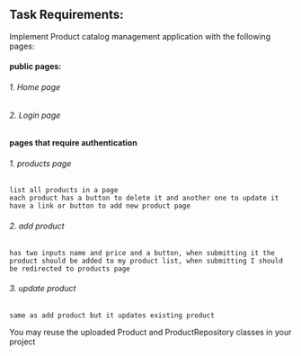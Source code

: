 ## Task Requirements:

Implement Product catalog management application with the following pages:
#### public pages:

###### 1. Home page
###### 2. Login page

#### pages that require authentication

###### 1. products page
	list all products in a page
	each product has a button to delete it and another one to update it
	have a link or button to add new product page

###### 2. add product
	has two inputs name and price and a button, when submitting it the product should be added to my product list, when submitting I should be redirected to products page
###### 3. update product
	same as add product but it updates existing product
	
You may reuse the uploaded Product and ProductRepository classes in your project
